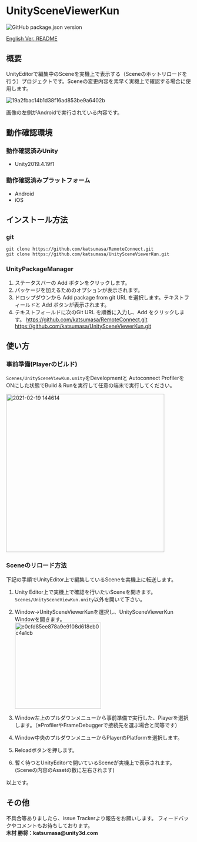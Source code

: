 # UnitySceneViewerKun
![GitHub package.json version](https://img.shields.io/github/package-json/v/katsumasa/UnitySceneViewerKun)

[English Ver. README](Documentation~/UnitySceneViewerKun.md)

## 概要

UnityEditorで編集中のSceneを実機上で表示する（Sceneのホットリロードを行う）プロジェクトです。Sceneの変更内容を素早く実機上で確認する場合に使用します。

![19a2fbac14b1d38f16ad853be9a6402b](https://user-images.githubusercontent.com/29646672/137443854-7a37ff5e-3d0d-4524-9011-2c6a666daceb.gif)

画像の左側がAndroidで実行されている内容です。

## 動作確認環境

### 動作確認済みUnity

- Unity2019.4.19f1

### 動作確認済みプラットフォーム

- Android
- iOS

## インストール方法

### git

```:console
git clone https://github.com/katsumasa/RemoteConnect.git
git clone https://github.com/katsumasa/UnitySceneViewerKun.git
```

### UnityPackageManager

1. ステータスバーの Add  ボタンをクリックします。
2. パッケージを加えるためのオプションが表示されます。
3. ドロップダウンから Add package from git URL を選択します。テキストフィールドと Add ボタンが表示されます。
4. テキストフィールドに次のGit URL を順番に入力し、Add をクリックします。
   https://github.com/katsumasa/RemoteConnect.git
   https://github.com/katsumasa/UnitySceneViewerKun.git

## 使い方

### 事前準備(Playerのビルド)

`Scenes/UnitySceneViewKun.unity`をDevelopmentと Autoconnect ProfilerをONにした状態でBuild & Runを実行して任意の端末で実行してください。

<img width="430" alt="2021-02-19 144614" src="https://user-images.githubusercontent.com/29646672/137443916-4dd655ec-e675-41be-8c20-baf4c9aad2fe.png">


### Sceneのリロード方法

下記の手順でUnityEditor上で編集しているSceneを実機上に転送します。

1. Unity Editor上で実機上で確認を行いたいSceneを開きます。`Scenes/UnitySceneViewKun.unity`以外を開いて下さい。</br>
2. Window->UnitySceneViewerKunを選択し、UnitySceneViewerKun Windowを開きます。<br/>
   <img width="234" alt="e0cfd85ee878a9e9108d618eb0c4a1cb" src="https://user-images.githubusercontent.com/29646672/137443973-c75b969f-0a01-4fce-bcbe-93f80e857374.png">

3. Window左上のプルダウンメニューから事前準備で実行した、Playerを選択します。（※ProfilerやFrameDebuggerで接続先を選ぶ場合と同等です）
4. Window中央のプルダウンメニューからPlayerのPlatformを選択します。
5. Reloadボタンを押します。
6. 暫く待つとUnityEditorで開いているSceneが実機上で表示されます。(Sceneの内容のAssetの数に左右されます)

以上です。

## その他

不具合等ありましたら、issue Trackerより報告をお願いします。
フィードバックやコメントもお待ちしております。</br>
__木村 勝将：katsumasa@unity3d.com__


